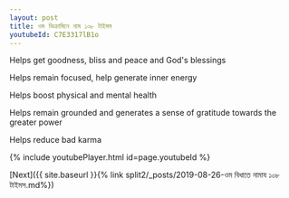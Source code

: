 ```yaml
---
layout: post
title: ওম ভিক্রামিনে নাম ১০৮ টাইমস
youtubeId: C7E3317lB1o
---
```

 
 
Helps get goodness, bliss and peace and God's blessings
 
Helps remain focused, help generate inner energy 
 
Helps boost physical and mental health 
 
Helps remain grounded and generates a sense of gratitude towards the greater power 
 
Helps reduce bad karma
 
 
 
 


{% include youtubePlayer.html id=page.youtubeId %}
 
[Next]({{ site.baseurl }}{% link  split2/_posts/2019-08-26-ওম বিধাতে নামায ১০৮ টাইমস.md%})
 
